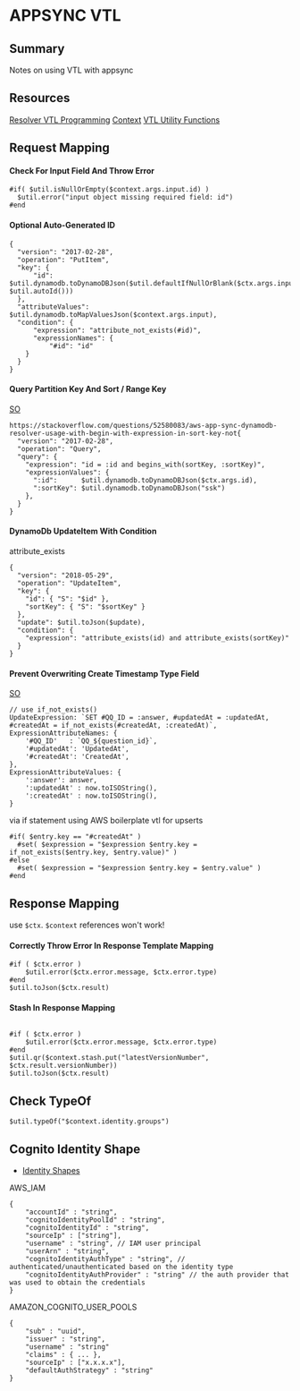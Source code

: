 # APPSYNC VTL

## Summary

Notes on using VTL with appsync

## Resources

[Resolver VTL Programming](https://docs.aws.amazon.com/appsync/latest/devguide/resolver-mapping-template-reference-programming-guide.html)
[Context](https://docs.aws.amazon.com/appsync/latest/devguide/resolver-context-reference.html)
[VTL Utility Functions](https://docs.aws.amazon.com/appsync/latest/devguide/resolver-util-reference.html)

## Request Mapping

#### Check For Input Field And Throw Error

```
#if( $util.isNullOrEmpty($context.args.input.id) )
  $util.error("input object missing required field: id")
#end
```

#### Optional Auto-Generated ID

```vtl
{
  "version": "2017-02-28",
  "operation": "PutItem",
  "key": {
      "id":     $util.dynamodb.toDynamoDBJson($util.defaultIfNullOrBlank($ctx.args.input.id, $util.autoId()))
  },
  "attributeValues": $util.dynamodb.toMapValuesJson($context.args.input),
  "condition": {
      "expression": "attribute_not_exists(#id)",
      "expressionNames": {
          "#id": "id"
    }
  }
}
```

#### Query Partition Key And Sort / Range Key

[SO](https://stackoverflow.com/questions/52580083/aws-app-sync-dynamodb-resolver-usage-with-begin-with-expression-in-sort-key-not)

```vtl
https://stackoverflow.com/questions/52580083/aws-app-sync-dynamodb-resolver-usage-with-begin-with-expression-in-sort-key-not{
  "version": "2017-02-28",
  "operation": "Query",
  "query": {
    "expression": "id = :id and begins_with(sortKey, :sortKey)",
    "expressionValues": {
      ":id":      $util.dynamodb.toDynamoDBJson($ctx.args.id),
      ":sortKey": $util.dynamodb.toDynamoDBJson("ssk")
    },
  }
}
```

#### DynamoDb UpdateItem With Condition

attribute_exists

```vtl
{
  "version": "2018-05-29",
  "operation": "UpdateItem",
  "key": {
    "id": { "S": "$id" },
    "sortKey": { "S": "$sortKey" }
  },
  "update": $util.toJson($update),
  "condition": {
    "expression": "attribute_exists(id) and attribute_exists(sortKey)"
  }
}
```

#### Prevent Overwriting Create Timestamp Type Field

[SO](https://stackoverflow.com/questions/53666369/how-to-upsert-item-in-dynamodb-and-maintain-createdat-and-updatedat-fields)

```vtl
// use if_not_exists()
UpdateExpression: `SET #QQ_ID = :answer, #updatedAt = :updatedAt, #createdAt = if_not_exists(#createdAt, :createdAt)`,
ExpressionAttributeNames: {
    '#QQ_ID'   : `QQ_${question_id}`,
    '#updatedAt': 'UpdatedAt',
    '#createdAt': 'CreatedAt',
},
ExpressionAttributeValues: {
    ':answer': answer,
    ':updatedAt' : now.toISOString(),
    ':createdAt' : now.toISOString(),
}
```

via if statement using AWS boilerplate vtl for upserts

```vtl
#if( $entry.key == "#createdAt" )
  #set( $expression = "$expression $entry.key = if_not_exists($entry.key, $entry.value)" )
#else
  #set( $expression = "$expression $entry.key = $entry.value" )
#end
```

## Response Mapping

use `$ctx`. `$context` references won't work!

#### Correctly Throw Error In Response Template Mapping

```vtl
#if ( $ctx.error )
    $util.error($ctx.error.message, $ctx.error.type)
#end
$util.toJson($ctx.result)
```

#### Stash In Response Mapping

```vtl

#if ( $ctx.error )
    $util.error($ctx.error.message, $ctx.error.type)
#end
$util.qr($context.stash.put("latestVersionNumber", $ctx.result.versionNumber))
$util.toJson($ctx.result)
```

## Check TypeOf

```vtl
$util.typeOf("$context.identity.groups")
```

## Cognito Identity Shape

- [Identity Shapes](https://docs.aws.amazon.com/appsync/latest/devguide/resolver-context-reference.html#aws-appsync-resolver-context-reference-identity)

AWS_IAM

```
{
    "accountId" : "string",
    "cognitoIdentityPoolId" : "string",
    "cognitoIdentityId" : "string",
    "sourceIp" : ["string"],
    "username" : "string", // IAM user principal
    "userArn" : "string",
    "cognitoIdentityAuthType" : "string", // authenticated/unauthenticated based on the identity type
    "cognitoIdentityAuthProvider" : "string" // the auth provider that was used to obtain the credentials
}
```

AMAZON_COGNITO_USER_POOLS

```
{
    "sub" : "uuid",
    "issuer" : "string",
    "username" : "string"
    "claims" : { ... },
    "sourceIp" : ["x.x.x.x"],
    "defaultAuthStrategy" : "string"
}
```
